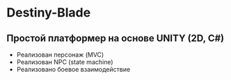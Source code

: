 # Destiny-Blade

## Простой платформер на основе UNITY (2D, C#)

* Реализован персонаж (MVC)
* Реализован NPC (state machine)
* Реализовано боевое взаимодействие
